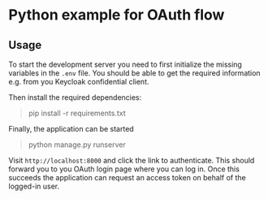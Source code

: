 # Python example for OAuth flow

## Usage
To start the development server you need to first initialize the missing variables in the `.env` file.
You should be able to get the required information e.g. from you Keycloak confidential client.

Then install the required dependencies:
> pip install -r requirements.txt

Finally, the application can be started

> python manage.py runserver 

Visit `http://localhost:8000` and click the link to authenticate.
This should forward you to you OAuth login page where you can log in.
Once this succeeds the application can request an access token on behalf of the logged-in user.
